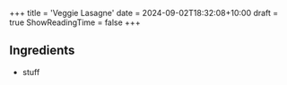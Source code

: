 +++
title = 'Veggie Lasagne'
date = 2024-09-02T18:32:08+10:00
draft = true
ShowReadingTime = false
+++

## Ingredients
- stuff